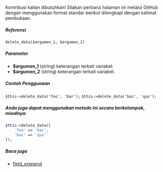 Kontribusi kalian dibutuhkan!
Silakan perbarui halaman ini melalui GitHub dengan menggunakan format standar berikut dilengkapi dengan kalimat pembukaan.

##### Referensi

`delete_data($argumen_1, $argumen_2)`

##### Parameter
* **$argumen_1** (string) keterangan terkait variabel.
* **$argumen_2** (string) keterangan terkait variabel.

##### Contoh Penggunaan
`$this->delete_data('foo', 'bar');`
`$this->delete_data('baz', 'qux');`


##### Anda juga dapat menggunakan metode ini secara berkelompok, misalnya:
```php
$this->delete_data([
    'foo' => 'bar',
    'baz' => 'qux'
]);
```

##### Baca juga
* [field_prepend](./field_prepend)

